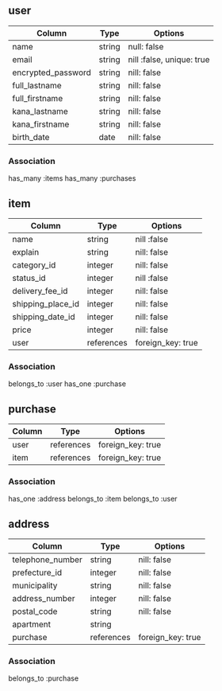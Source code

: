 ## user

| Column             | Type    | Options                   |
| ------------------ | ------- | ------------------------- |
| name               | string  | null: false               |
| email              | string  | nill :false, unique: true |
| encrypted_password | string  | nill: false               |
| full_lastname      | string  | nill: false               |
| full_firstname     | string  | nill: false               |
| kana_lastname      | string  | nill: false               |
| kana_firstname     | string  | nill: false               |
| birth_date         | date    | nill: false               |


### Association
has_many :items
has_many :purchases


## item

| Column            | Type       | Options           |
| ----------------- | ---------  | ----------------- |
| name              | string     | nill :false       |
| explain           | string     | nill: false       |
| category_id       | integer    | nill: false       |
| status_id         | integer    | nill :false       |
| delivery_fee_id   | integer    | nill: false       |
| shipping_place_id | integer    | nill: false       |
| shipping_date_id  | integer    | nill: false       |
| price             | integer    | nill: false       |
| user              | references | foreign_key: true |


### Association
belongs_to :user
has_one :purchase


## purchase

| Column         | Type       | Options           |
| -------------- | ---------- | ----------------- |
| user           | references | foreign_key: true |
| item           | references | foreign_key: true |


### Association
has_one    :address
belongs_to :item
belongs_to :user


## address

| Column              | Type       | Options           |
| ------------------- | ---------- | ----------------- |
| telephone_number    | string     | nill: false       |
| prefecture_id       | integer    | nill: false       |
| municipality        | string     | nill: false       |
| address_number      | integer    | nill: false       |
| postal_code         | string     | nill: false       |
| apartment           | string     |                   |
| purchase            | references | foreign_key: true |


### Association
belongs_to :purchase
